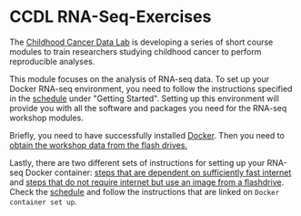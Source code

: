 # CCDL RNA-Seq-Exercises

The [Childhood Cancer Data Lab](https://ccdatalab.org) is developing a series of short course modules to train researchers studying childhood cancer to perform reproducible analyses.

This module focuses on the analysis of RNA-seq data. To set up your Docker
RNA-seq environment, you need to follow the instructions specified in the [schedule](schedule.md)
under "Getting Started". Setting up this environment will
provide you with all the software and packages you need for the RNA-seq workshop modules.

Briefly, you need to have successfully installed [Docker](https://github.com/AlexsLemonade/training-modules/blob/master/docker-install/README.md). Then you need to [obtain the workshop data from the flash drives.](flashdrive-instructions.md)

Lastly, there are two different sets of instructions for setting up your RNA-seq Docker container:
[steps that are dependent on sufficiently fast internet](docker-pull.md) and
[steps that do not require internet but use an image from a flashdrive](docker-load.md).
Check the [schedule](schedule.md) and follow the instructions that are linked on
`Docker container set up`.
